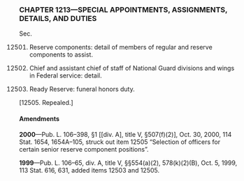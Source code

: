 ### **CHAPTER 1213—SPECIAL APPOINTMENTS, ASSIGNMENTS, DETAILS, AND DUTIES** ###

Sec.

12501. Reserve components: detail of members of regular and reserve components to assist.

12502. Chief and assistant chief of staff of National Guard divisions and wings in Federal service: detail.

12503. Ready Reserve: funeral honors duty.

[12505. Repealed.]

#### Amendments ####

**2000**—Pub. L. 106–398, §1 [[div. A], title V, §507(f)(2)], Oct. 30, 2000, 114 Stat. 1654, 1654A–105, struck out item 12505 “Selection of officers for certain senior reserve component positions”.

**1999**—Pub. L. 106–65, div. A, title V, §§554(a)(2), 578(k)(2)(B), Oct. 5, 1999, 113 Stat. 616, 631, added items 12503 and 12505.